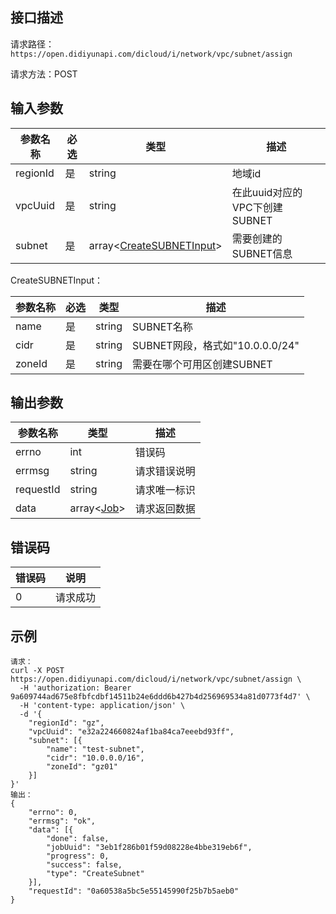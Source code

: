 ## 接口描述
请求路径：`https://open.didiyunapi.com/dicloud/i/network/vpc/subnet/assign`

请求方法：POST
## 输入参数
|参数名称 | 必选 | 类型 | 描述|
|--------|-----|-----|-----|
| regionId | 是 | string | 地域id |
| vpcUuid | 是 | string  | 在此uuid对应的VPC下创建SUBNET   |
| subnet | 是 | array<[CreateSUBNETInput](#CreateSUBNETInput2)> | 需要创建的SUBNET信息 |

<span id="CreateSUBNETInput2"></span>
CreateSUBNETInput：

|参数名称 | 必选 | 类型 | 描述|
|--------|-----|-----|-----|
| name     | 是 |   string  |   SUBNET名称    |
| cidr | 是 |  string    |   SUBNET网段，格式如"10.0.0.0/24"    |
| zoneId | 是 | string | 需要在哪个可用区创建SUBNET |


## 输出参数
|参数名称  | 类型 | 描述|
|--------|-----|-----|
|errno | int  |错误码 |
|errmsg|string|请求错误说明	|
|requestId |string|请求唯一标识 |
|data | array<[Job](/static/docs-content/products/通用响应结构.md#Job)>	 | 请求返回数据 | 


## 错误码
| 错误码 | 说明    |
|-------|---------|
| 0    | 请求成功  |

## 示例

```
请求：
curl -X POST https://open.didiyunapi.com/dicloud/i/network/vpc/subnet/assign \
  -H 'authorization: Bearer 9a609744ad675e8fbfcdbf14511b24e6ddd6b427b4d256969534a81d0773f4d7' \
  -H 'content-type: application/json' \
  -d '{
	"regionId": "gz",
	"vpcUuid": "e32a224660824af1ba84ca7eeebd93ff",
	"subnet": [{
		"name": "test-subnet",
		"cidr": "10.0.0.0/16",
		"zoneId": "gz01"
	}]
}'
输出：
{
	"errno": 0,
	"errmsg": "ok",
	"data": [{
		"done": false,
		"jobUuid": "3eb1f286b01f59d08228e4bbe319eb6f",
		"progress": 0,
		"success": false,
		"type": "CreateSubnet"
	}],
	"requestId": "0a60538a5bc5e55145990f25b7b5aeb0"
}
```

